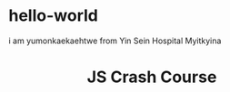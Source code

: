 # hello-world
i am yumonkaekaehtwe 
from Yin Sein Hospital
Myitkyina

<!DOCTYPE html>
<html lang="en">
    <head>
        <meta charset="UTF-8">
        <meta name="viewport" content="width=device-width,initial-scale=1.0">
        <meta http-equiv="X-UA-Compatible" content="ie=edge">
        <title>JS Crash Course</title>
    </head>
    <body>
        <header>
            <h1>JS Crash Course</h1>
        </header>
        <script src="main.js">

        </script>
    </body>
</html>

console.log('Hello World');
console.error('This is an error');
// String, Numbers, Boolean, null, undefined

const name = 'Yumon';
const age = 26;
const rating = 5;


console.log(typeof name)
console.log(typeof age)

//Concatenation
console.log('My name is ' +() name + ' and I am ' + age);
